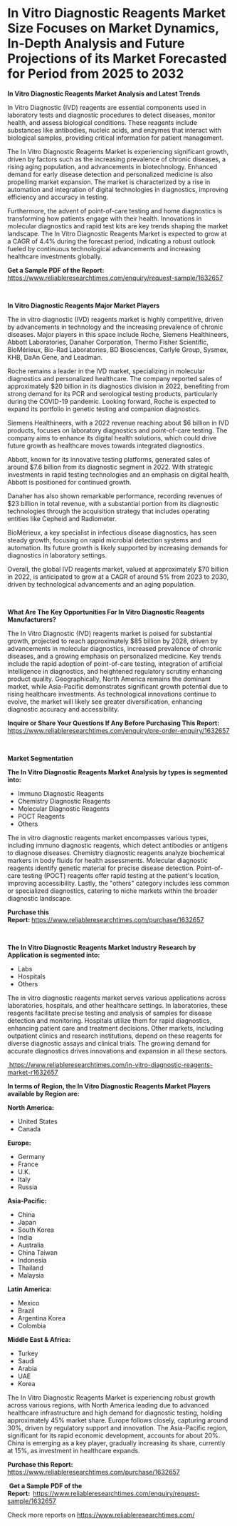 <p><h1>In Vitro Diagnostic Reagents Market Size Focuses on Market Dynamics, In-Depth Analysis and Future Projections of its Market Forecasted for Period from 2025 to 2032</h1></p><p><strong>In Vitro Diagnostic Reagents Market Analysis and Latest Trends</strong></p>
<p><p>In Vitro Diagnostic (IVD) reagents are essential components used in laboratory tests and diagnostic procedures to detect diseases, monitor health, and assess biological conditions. These reagents include substances like antibodies, nucleic acids, and enzymes that interact with biological samples, providing critical information for patient management.</p><p>The In Vitro Diagnostic Reagents Market is experiencing significant growth, driven by factors such as the increasing prevalence of chronic diseases, a rising aging population, and advancements in biotechnology. Enhanced demand for early disease detection and personalized medicine is also propelling market expansion. The market is characterized by a rise in automation and integration of digital technologies in diagnostics, improving efficiency and accuracy in testing.</p><p>Furthermore, the advent of point-of-care testing and home diagnostics is transforming how patients engage with their health. Innovations in molecular diagnostics and rapid test kits are key trends shaping the market landscape. The In Vitro Diagnostic Reagents Market is expected to grow at a CAGR of 4.4% during the forecast period, indicating a robust outlook fueled by continuous technological advancements and increasing healthcare investments globally.</p></p>
<p><strong>Get a Sample PDF of the Report:&nbsp;</strong> <a href="https://www.reliableresearchtimes.com/enquiry/request-sample/1632657?utm_campaign=3264&utm_medium=2&utm_source=Github&utm_content=ia&utm_term=08032025&utm_id=in-vitro-diagnostic-reagents">https://www.reliableresearchtimes.com/enquiry/request-sample/1632657</a></p>
<p>&nbsp;</p>
<p><strong>In Vitro Diagnostic Reagents Major Market Players</strong></p>
<p><p>The in vitro diagnostic (IVD) reagents market is highly competitive, driven by advancements in technology and the increasing prevalence of chronic diseases. Major players in this space include Roche, Siemens Healthineers, Abbott Laboratories, Danaher Corporation, Thermo Fisher Scientific, BioMérieux, Bio-Rad Laboratories, BD Biosciences, Carlyle Group, Sysmex, KHB, DaAn Gene, and Leadman.</p><p>Roche remains a leader in the IVD market, specializing in molecular diagnostics and personalized healthcare. The company reported sales of approximately $20 billion in its diagnostics division in 2022, benefiting from strong demand for its PCR and serological testing products, particularly during the COVID-19 pandemic. Looking forward, Roche is expected to expand its portfolio in genetic testing and companion diagnostics.</p><p>Siemens Healthineers, with a 2022 revenue reaching about $6 billion in IVD products, focuses on laboratory diagnostics and point-of-care testing. The company aims to enhance its digital health solutions, which could drive future growth as healthcare moves towards integrated diagnostics.</p><p>Abbott, known for its innovative testing platforms, generated sales of around $7.6 billion from its diagnostic segment in 2022. With strategic investments in rapid testing technologies and an emphasis on digital health, Abbott is positioned for continued growth.</p><p>Danaher has also shown remarkable performance, recording revenues of $23 billion in total revenue, with a substantial portion from its diagnostic technologies through the acquisition strategy that includes operating entities like Cepheid and Radiometer.</p><p>BioMérieux, a key specialist in infectious disease diagnostics, has seen steady growth, focusing on rapid microbial detection systems and automation. Its future growth is likely supported by increasing demands for diagnostics in laboratory settings.</p><p>Overall, the global IVD reagents market, valued at approximately $70 billion in 2022, is anticipated to grow at a CAGR of around 5% from 2023 to 2030, driven by technological advancements and an aging population.</p></p>
<p>&nbsp;</p>
<p><strong>What Are The Key Opportunities For In Vitro Diagnostic Reagents Manufacturers?</strong></p>
<p><p>The In Vitro Diagnostic (IVD) reagents market is poised for substantial growth, projected to reach approximately $85 billion by 2028, driven by advancements in molecular diagnostics, increased prevalence of chronic diseases, and a growing emphasis on personalized medicine. Key trends include the rapid adoption of point-of-care testing, integration of artificial intelligence in diagnostics, and heightened regulatory scrutiny enhancing product quality. Geographically, North America remains the dominant market, while Asia-Pacific demonstrates significant growth potential due to rising healthcare investments. As technological innovations continue to evolve, the market will likely see greater diversification, enhancing diagnostic accuracy and accessibility.</p></p>
<p><strong>Inquire or Share Your Questions If Any Before Purchasing This Report:</strong> <a href="https://www.reliableresearchtimes.com/enquiry/pre-order-enquiry/1632657?utm_campaign=3264&utm_medium=2&utm_source=Github&utm_content=ia&utm_term=08032025&utm_id=in-vitro-diagnostic-reagents">https://www.reliableresearchtimes.com/enquiry/pre-order-enquiry/1632657</a></p>
<p>&nbsp;</p>
<p><strong>Market Segmentation</strong></p>
<p><strong>The In Vitro Diagnostic Reagents Market Analysis by types is segmented into:</strong></p>
<p><ul><li>Immuno Diagnostic Reagents</li><li>Chemistry Diagnostic Reagents</li><li>Molecular Diagnostic Reagents</li><li>POCT Reagents</li><li>Others</li></ul></p>
<p><p>The in vitro diagnostic reagents market encompasses various types, including immuno diagnostic reagents, which detect antibodies or antigens to diagnose diseases. Chemistry diagnostic reagents analyze biochemical markers in body fluids for health assessments. Molecular diagnostic reagents identify genetic material for precise disease detection. Point-of-care testing (POCT) reagents offer rapid testing at the patient's location, improving accessibility. Lastly, the "others" category includes less common or specialized diagnostics, catering to niche markets within the broader diagnostic landscape.</p></p>
<p><strong>Purchase this Report:&nbsp;</strong><a href="https://www.reliableresearchtimes.com/purchase/1632657?utm_campaign=3264&utm_medium=2&utm_source=Github&utm_content=ia&utm_term=08032025&utm_id=in-vitro-diagnostic-reagents">https://www.reliableresearchtimes.com/purchase/1632657</a></p>
<p>&nbsp;</p>
<p><strong>The In Vitro Diagnostic Reagents Market Industry Research by Application is segmented into:</strong></p>
<p><ul><li>Labs</li><li>Hospitals</li><li>Others</li></ul></p>
<p><p>The in vitro diagnostic reagents market serves various applications across laboratories, hospitals, and other healthcare settings. In laboratories, these reagents facilitate precise testing and analysis of samples for disease detection and monitoring. Hospitals utilize them for rapid diagnostics, enhancing patient care and treatment decisions. Other markets, including outpatient clinics and research institutions, depend on these reagents for diverse diagnostic assays and clinical trials. The growing demand for accurate diagnostics drives innovations and expansion in all these sectors.</p></p>
<p><a href="https://www.reliableresearchtimes.com/in-vitro-diagnostic-reagents-market-r1632657?utm_campaign=3264&utm_medium=2&utm_source=Github&utm_content=ia&utm_term=08032025&utm_id=in-vitro-diagnostic-reagents">&nbsp;https://www.reliableresearchtimes.com/in-vitro-diagnostic-reagents-market-r1632657</a></p>
<p><strong>In terms of Region, the In Vitro Diagnostic Reagents Market Players available by Region are:</strong></p>
<p>
    <p> <strong> North America: </strong>
        <ul>
            <li>United States</li>
            <li>Canada</li>
        </ul>
        </p> 
    <p> <strong> Europe: </strong>
        <ul>
            <li>Germany</li>
            <li>France</li>
            <li>U.K.</li>
            <li>Italy</li>
            <li>Russia</li>
        </ul>
        </p> 
    <p> <strong> Asia-Pacific: </strong>
        <ul>
            <li>China</li>
            <li>Japan</li>
            <li>South Korea</li>
            <li>India</li>
            <li>Australia</li>
            <li>China Taiwan</li>
            <li>Indonesia</li>
            <li>Thailand</li>
            <li>Malaysia</li>
        </ul>
        </p> 
    <p> <strong> Latin America: </strong>
        <ul>
            <li>Mexico</li>
            <li>Brazil</li>
            <li>Argentina Korea</li>
            <li>Colombia</li>
        </ul>
        </p> 
    <p> <strong> Middle East & Africa: </strong>
        <ul>
            <li>Turkey</li>
            <li>Saudi</li>
            <li>Arabia</li>
            <li>UAE</li>
            <li>Korea</li>
        </ul>
    </p>
    </p>
<p><p>The In Vitro Diagnostic Reagents Market is experiencing robust growth across various regions, with North America leading due to advanced healthcare infrastructure and high demand for diagnostic testing, holding approximately 45% market share. Europe follows closely, capturing around 30%, driven by regulatory support and innovation. The Asia-Pacific region, significant for its rapid economic development, accounts for about 20%. China is emerging as a key player, gradually increasing its share, currently at 15%, as investment in healthcare expands.</p></p>
<p><strong>Purchase this Report: </strong><a href="https://www.reliableresearchtimes.com/purchase/1632657?utm_campaign=3264&utm_medium=2&utm_source=Github&utm_content=ia&utm_term=08032025&utm_id=in-vitro-diagnostic-reagents">https://www.reliableresearchtimes.com/purchase/1632657</a></p>
<p>&nbsp;<strong>Get a Sample PDF of the Report:&nbsp;&nbsp;</strong><a href="https://www.reliableresearchtimes.com/enquiry/request-sample/1632657?utm_campaign=3264&utm_medium=2&utm_source=Github&utm_content=ia&utm_term=08032025&utm_id=in-vitro-diagnostic-reagents">https://www.reliableresearchtimes.com/enquiry/request-sample/1632657</a></p>
<p><strong></strong></p>
<p>Check more reports on <a href="https://www.reliableresearchtimes.com/?utm_campaign=3264&utm_medium=2&utm_source=Github&utm_content=ia&utm_term=08032025&utm_id=in-vitro-diagnostic-reagents">https://www.reliableresearchtimes.com/</a></p>